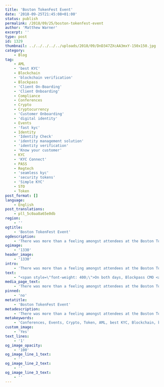 ```yaml
---
title: 'Boston TokenFest Event'
date: '2018-09-25T21:45:08+01:00'
status: publish
permalink: /2018/09/25/boston-tokenfest-event
author: 'Matthew Warner'
excerpt: ''
type: post
id: 1329
thumbnail: ../../../../../uploads/2018/09/DnD347ZXcAA3mxY-150x150.jpg
category:
    - Blog
tag:
    - AML
    - 'best KYC'
    - Blockchain
    - 'blockchain verification'
    - Blockpass
    - 'Client On-Boarding'
    - 'Client Onboarding'
    - Compliance
    - Conferences
    - Crypto
    - Cryptocurrency
    - 'Customer Onboarding'
    - 'digital identity'
    - Events
    - 'fast kyc'
    - Identity
    - 'Identity Check'
    - 'identity management solution'
    - 'identity verification'
    - 'Know your customer'
    - KYC
    - 'KYC Connect'
    - PASS
    - Regtech
    - 'seamless kyc'
    - 'security tokens'
    - 'Simple KYC'
    - STO
    - Token
post_format: []
language:
    - English
post_translations:
    - pll_5c0aa8a65e0db
region:
    - ''
ogtitle:
    - 'Boston TokenFest Event'
ogdescription:
    - 'There was more than a feeling amongst attendees at the Boston Token Fest that cryptocurrencies and blockchain have a lot to offer. Over the two-day event at the Seaport World Trade Centre, talks were held through the day on three stages with topics ranging from different types of tokens to regulation, and blockchain for healthcare to lightning networks.'
ogimage:
    - '1330'
header_image:
    - '1330'
intro:
    - 'There was more than a feeling amongst attendees at the Boston Token Fest that cryptocurrencies and blockchain have a lot to offer. Over the two-day event at the Seaport World Trade Centre, talks were held through the day on three stages with topics ranging from different types of tokens to regulation, and blockchain for healthcare to lightning networks.'
text:
    - "<span style=\"font-weight: 400;\">On both days, Blockpass CMO <a href=\"https://www.linkedin.com/in/hanslombardo/\">Dr. Hans Lombardo</a> presented about Blockpass and its potential to change how <a href=\"http://www.blockpass.org/kyc\">KYC</a> is performed. On the Thursday evening, Dr. Lombardo represented Blockpass on a panel discussing ‘Blockchain Empowerment and Innovation’, describing the importance of <a href=\"https://www.blockpass.org/2019/05/16/the-question-of-self-sovereignty/\">self-sovereign identity</a> and the need for improvement of KYC to enable personal data to be put back under the control of the user, particularly in the blockchain ecosystem. On the second day, Dr. Lombardo showcased the Blockpass Identity Network in a tech demo, answering questions on its current uses and potential in various industries.</span>\r\n\r\n<span style=\"font-weight: 400;\">Despite the recent dip in cryptocurrency markets, enthusiasm for crypto and blockchain projects was high and the event hall was packed with people talking to exhibitors. The Blockpass booth was busy with interested parties discussing its possible uses and partnerships with companies working in industries such as education, investment and for projects carrying out token offerings or requiring KYC services. </span>\r\n\r\n<span style=\"font-weight: 400;\">Networking and discussions continued outside the exhibition centre, with evening events and planned socialising opportunities allowing for discussions to take place in more informal settings such as baseball stadiums, bars and clubs, including Boston’s Club Royale where attendees met on the last day for a night of dancing and some last-minute conversations.</span>\r\n\r\n<span style=\"font-weight: 400;\">Blockpass continues to attend events globally in order to provide information on our goals, services and demonstrate how our products can help improve compliance and regulatory processes. You can always contact us with questions via our social media channels and we hope to see you at one of the next events we are at, such as the following:</span>\r\n\r\n<span style=\"font-weight: 400;\">Blockchain Identity Lab Launch – 26 September – Edinburgh\r\n</span><span style=\"font-weight: 400;\">ScotSoft – 27 September – Edinburgh\r\n</span><span style=\"font-weight: 400;\">BIL 2018 Conference – 28 September – Edinburgh\r\n</span><span style=\"font-weight: 400;\">BIL Hack#1 – 29-30 September – Edinburgh\r\n</span><span style=\"font-weight: 400;\">Consumer Identity World – 29-31 October – Amsterdam\r\n</span><span style=\"font-weight: 400;\">Fintech Week HK – 29 October -2 November – Hong Kong\r\n</span><span style=\"font-weight: 400;\">World Crypto Con –30 October -2 November – Las Vegas\r\n</span><span style=\"font-weight: 400;\">World Blockchain Forum – 8-9 November – New York</span>\r\n\r\n&nbsp;"
media_page_text:
    - 'There was more than a feeling amongst attendees at the Boston Token Fest that cryptocurrencies and blockchain have a lot to offer. Over the two-day event at the Seaport World Trade Centre, talks were held through the day on three stages with topics ranging from different types of tokens to regulation, and blockchain for healthcare to lightning networks.'
pinned:
    - 'no'
metatitle:
    - 'Boston TokenFest Event'
metadescription:
    - 'There was more than a feeling amongst attendees at the Boston Token Fest that cryptocurrencies and blockchain have a lot to offer. Over the two-day event at the Seaport World Trade Centre, talks were held through the day on three stages with topics ranging from different types of tokens to regulation, and blockchain for healthcare to lightning networks.'
metakeywords:
    - 'Conferences, Events, Crypto, Token, AML, best KYC, Blockchain, blockchain verification, Blockpass, Client On-Boarding, Client Onboarding, Compliance, Crypto, Cryptocurrency, Customer Onboarding, digital identity, fast kyc, Identity, Identity Check, identity management solution, identity verification, Know your customer, KYC, KYC Connect, PASS, Regtech, seamless kyc, security tokens, Simple KYC, STO'
custom_image:
    - 'Yes'
text_lines:
    - '1'
og_image_opacity:
    - '100'
og_image_line_1_text:
    - ''
og_image_line_2_text:
    - ''
og_image_line_3_text:
    - ''
---
```

<!DOCTYPE html PUBLIC "-//W3C//DTD HTML 4.0 Transitional//EN" "http://www.w3.org/TR/REC-html40/loose.dtd">
<?xml encoding="UTF-8">
